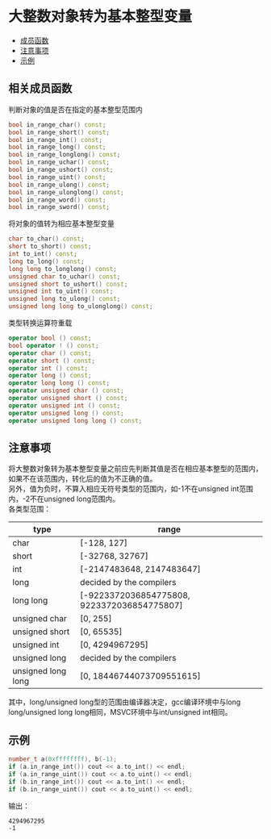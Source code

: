 <h1>大整数对象转为基本整型变量</h1>

 * [成员函数](#memberfunctions)
 * [注意事项](#attentions)
 * [示例](#examples)

<h2 id="memberfunctions">相关成员函数</h2>

判断对象的值是否在指定的基本整型范围内
```C++
bool in_range_char() const;
bool in_range_short() const;
bool in_range_int() const;
bool in_range_long() const;
bool in_range_longlong() const;
bool in_range_uchar() const;
bool in_range_ushort() const;
bool in_range_uint() const;
bool in_range_ulong() const;
bool in_range_ulonglong() const;
bool in_range_word() const;
bool in_range_sword() const;
```

将对象的值转为相应基本整型变量
```C++
char to_char() const;
short to_short() const;
int to_int() const;
long to_long() const;
long long to_longlong() const;
unsigned char to_uchar() const;
unsigned short to_ushort() const;
unsigned int to_uint() const;
unsigned long to_ulong() const;
unsigned long long to_ulonglong() const;
```

类型转换运算符重载
```C++
operator bool () const;
bool operator ! () const;
operator char () const;
operator short () const;
operator int () const;
operator long () const;
operator long long () const;
operator unsigned char () const;
operator unsigned short () const;
operator unsigned int () const;
operator unsigned long () const;
operator unsigned long long () const;
```

<h2 id="attentions">注意事项</h2>

将大整数对象转为基本整型变量之前应先判断其值是否在相应基本整型的范围内，如果不在该范围内，转化后的值为不正确的值。  
另外，值为负时，不算入相应无符号类型的范围内，如-1不在unsigned int范围内，-2不在unsigned long范围内。  
各类型范围：

|type|range|
|----|-----|
|char| \[-128, 127\]|
|short| \[-32768, 32767\]|
|int| \[-2147483648, 2147483647\]|
|long| decided by the compilers |
|long long| \[-9223372036854775808, 9223372036854775807\] |
|unsigned char| \[0, 255\]|
|unsigned short|\[0, 65535\]|
|unsigned int| \[0, 4294967295\] |
|unsigned long| decided by the compilers |
|unsigned long long| \[0, 18446744073709551615\] |

其中，long/unsigned long型的范围由编译器决定，gcc编译环境中与long long/unsigned long long相同，MSVC环境中与int/unsigned int相同。

<h2 id="examples">示例</h2>

```C++
number_t a(0xffffffff), b(-1);
if (a.in_range_int()) cout << a.to_int() << endl;
if (a.in_range_uint()) cout << a.to_uint() << endl;
if (b.in_range_int()) cout << a.to_int() << endl;
if (b.in_range_uint()) cout << a.to_uint() << endl;
```
输出：
```
4294967295
-1
```